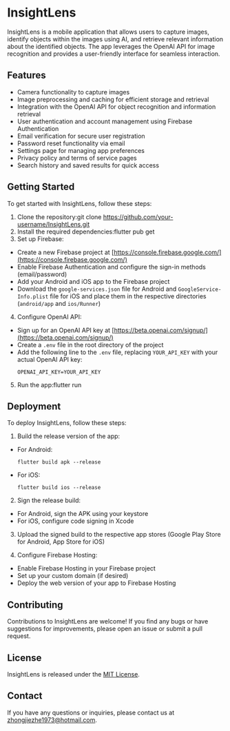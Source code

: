 # InsightLens

InsightLens is a mobile application that allows users to capture images, identify objects within the images using AI, and retrieve relevant information about the identified objects. The app leverages the OpenAI API for image recognition and provides a user-friendly interface for seamless interaction.

## Features

- Camera functionality to capture images
- Image preprocessing and caching for efficient storage and retrieval
- Integration with the OpenAI API for object recognition and information retrieval
- User authentication and account management using Firebase Authentication
- Email verification for secure user registration
- Password reset functionality via email
- Settings page for managing app preferences
- Privacy policy and terms of service pages
- Search history and saved results for quick access

## Getting Started

To get started with InsightLens, follow these steps:

1. Clone the repository:git clone https://github.com/your-username/InsightLens.git
2. Install the required dependencies:flutter pub get
3. Set up Firebase:
- Create a new Firebase project at [https://console.firebase.google.com/](https://console.firebase.google.com/)
- Enable Firebase Authentication and configure the sign-in methods (email/password)
- Add your Android and iOS app to the Firebase project
- Download the `google-services.json` file for Android and `GoogleService-Info.plist` file for iOS and place them in the respective directories (`android/app` and `ios/Runner`)

4. Configure OpenAI API:
- Sign up for an OpenAI API key at [https://beta.openai.com/signup/](https://beta.openai.com/signup/)
- Create a `.env` file in the root directory of the project
- Add the following line to the `.env` file, replacing `YOUR_API_KEY` with your actual OpenAI API key:
  ```
  OPENAI_API_KEY=YOUR_API_KEY
  ```

5. Run the app:flutter run


## Deployment

To deploy InsightLens, follow these steps:

1. Build the release version of the app:
- For Android:
  ```
  flutter build apk --release
  ```
- For iOS:
  ```
  flutter build ios --release
  ```

2. Sign the release build:
- For Android, sign the APK using your keystore
- For iOS, configure code signing in Xcode

3. Upload the signed build to the respective app stores (Google Play Store for Android, App Store for iOS)

4. Configure Firebase Hosting:
- Enable Firebase Hosting in your Firebase project
- Set up your custom domain (if desired)
- Deploy the web version of your app to Firebase Hosting

## Contributing

Contributions to InsightLens are welcome! If you find any bugs or have suggestions for improvements, please open an issue or submit a pull request.

## License

InsightLens is released under the [MIT License](LICENSE).

## Contact

If you have any questions or inquiries, please contact us at zhongjiezhe1973@hotmail.com.
